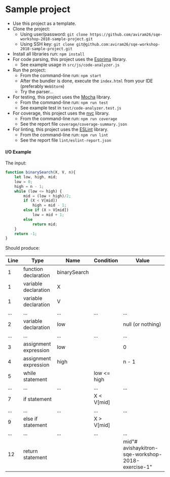 # Sample project

* Use this project as a template.
* Clone the project:
    * Using user/password: `git clone https://github.com/aviram26/sqe-workshop-2018-sample-project.git` 
    * Using SSH key: `git clone git@github.com:aviram26/sqe-workshop-2018-sample-project.git`
* Install all libraries run: `npm install`
* For code parsing, this project uses the [Esprima](http://esprima.org/) library.
    * See example usage in `src/js/code-analyzer.js`
* Run the project:
    * From the command-line run: `npm start`
    * After the bundler is done, execute the `index.html` from your IDE (preferably `WebStorm`)
    * Try the parser... 
* For testing, this project uses the [Mocha](https://mochajs.org/) library.
    * From the command-line run: `npm run test`
    * See example test in `test/code-analyzer.test.js`
* For coverage, this project uses the [nyc](https://github.com/istanbuljs/nyc) library.
    * From the command-line run: `npm run coverage`
    * See the report file `coverage/coverage-summary.json`
* For linting, this project uses the [ESLint](https://eslint.org/) library.
    * From the command-line run: `npm run lint`
    * See the report file `lint/eslint-report.json`

#### I/O Example

The input:

```javascript
function binarySearch(X, V, n){
    let low, high, mid;
    low = 0;
    high = n - 1;
    while (low <= high) {
        mid = (low + high)/2;
        if (X < V[mid])
            high = mid - 1;
        else if (X > V[mid])
            low = mid + 1;
        else
            return mid;
    }
    return -1;
}
```

Should produce:

Line | Type | Name | Condition | Value
--- | --- | --- | --- | ---
1 | function declaration | binarySearch 
1 | variable declaration | X
1 | variable declaration | V
... | ... | ... | ... | ...
2 | variable declaration | low | | null (or nothing)
... | ... | ... | ... | ...
3 | assignment expression | low | | 0
4 | assignment expression | high | | n - 1
5 | while statement | | low <= high | 
... | ... | ... | ... | ...
7 | if statement | | X < V[mid] |
... | ... | ... | ... | ... 
9 | else if statement | | X > V[mid] |
... | ... | ... | ... | ... 
12 | return statement | | | mid"# avishaykitron-sqe-workshop-2018-exercise-1" 
